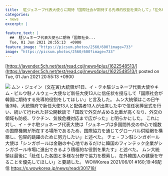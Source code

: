 ```yaml
---
title:  駐ジュネーブ代表大使らに期待「国際社会が期待する先導的役割を果たして」「在外韓国人の健康を守るのを優先して」  
categories:
- news
excerpt: |
  
feature_text: |
  ##  駐ジュネーブ代表大使らに期待「国際社会...
  Tue, 01 Jun 2021 20:55:13  +0900
feature_image: "https://picsum.photos/2560/600?image=733"
image: "https://picsum.photos/2560/600?image=733"
---
```


[https://lavender.5ch.net/test/read.cgi/news4plus/1622548513/](https://lavender.5ch.net/test/read.cgi/news4plus/1622548513/)
posted on Tue, 01 Jun 2021 20:55:13  +0900

<!--more-->

![](https://i.imgur.com/vMvQDaC.jpg) ムン・ジェイン（文在寅)大統領が1日、イ・テホ駐ジュネーブ代表大使やキム・ピルウ駐ノルウェー大使など新任大使13人に信任状を授与して「国際社会が韓国に期待する先導的役割をしてほしい」と言及した。 ムン大統領はこの日午後3時、大統領府で新任大使13人と配偶者13人が出席した中で信任状捧呈式を行い、続いて行われた非公開歓談で「国政で外交が占める比重が高くなり、外交の領域も防疫、ワクチン、気候危機対応まで広がった」と明らかにした。 これに対し、イ・テホ駐ジュネーブ代表大使は「ジュネーブは多国間外交の中心で複数の国際機関が所在する場所であるため、国際協力を通じてグローバル供給網を構築し、包容的跳躍のために努力したい」と述べた。 チェ・フン駐シンガポール大使は「シンガポールは金融の中心地であるだけに韓国のフィンテック企業がシンガポール市場に進出できるよう積極的な役割を果たす」と述べた。 ムン大統領は最後に「赴任した各国と多様な分野で協力を模索し、在外韓国人の健康を守ることを優先してほしい」と要請した。 WOWKorea 2021/06/01 #160;19:46配信 https://s.wowkorea.jp/news/read/301718/

